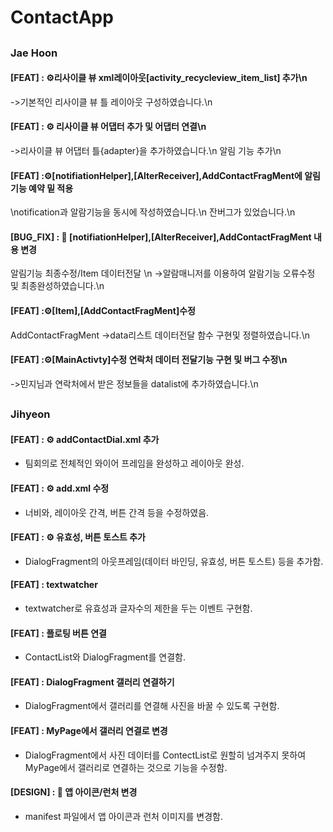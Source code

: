 # ContactApp
##
### Jae Hoon
#### [FEAT] : ⚙️리사이클 뷰 xml레이아웃[activity_recycleview_item_list] 추가\n
->기본적인 리사이클 뷰 틀 레이아웃 구성하였습니다.\n
#### [FEAT] : ⚙️ 리사이클 뷰 어댑터 추가 및 어댑터 연결\n
->리사이클 뷰 어댑터 틀{adapter}을 추가하였습니다.\n
 알림 기능 추가\n
#### [FEAT] :⚙️[notifiationHelper],[AlterReceiver],AddContactFragMent에 알림기능 예약 밑 적용
\notification과 알람기능을 동시에 작성하였습니다.\n
잔버그가 있었습니다.\n
#### [BUG_FIX] : 🐛 [notifiationHelper],[AlterReceiver],AddContactFragMent 내용 변경
알림기능 최종수정/Item 데이터전달 \n
->알람매니저를 이용하여 알람기능 오류수정 및 최종완성하였습니다.\n
#### [FEAT] :⚙️[Item],[AddContactFragMent]수정
AddContactFragMent ->data리스트 데이터전달 함수 구현및 정렬하였습니다.\n
#### [FEAT] :⚙️[MainActivty]수정 연락처 데이터 전달기능 구현 및 버그 수정\n
->민지님과 연락처에서 받은 정보들을 datalist에 추가하였습니다.\n

##
### Jihyeon
  
#### [FEAT] : ⚙️ addContactDial.xml 추가
- 팀회의로 전체적인 와이어 프레임을 완성하고 레이아웃 완성.

#### [FEAT] : ⚙️ add.xml 수정
- 너비와, 레이아웃 간격, 버튼 간격 등을 수정하였음.

#### [FEAT] : ⚙️ 유효성, 버튼 토스트 추가
- DialogFragment의 아웃프레임(데이터 바인딩, 유효성, 버튼 토스트) 등을 추가함.

#### [FEAT] : textwatcher
- textwatcher로 유효성과 글자수의 제한을 두는 이벤트 구현함.

#### [FEAT] : 플로팅 버튼 연결
- ContactList와 DialogFragment를 연결함.

#### [FEAT] : DialogFragment 갤러리 연결하기
- DialogFragment에서 갤러리를 연결해 사진을 바꿀 수 있도록 구현함.

#### [FEAT] : MyPage에서 갤러리 연결로 변경
- DialogFragment에서 사진 데이터를 ContectList로 원할히 넘겨주지 못하여 MyPage에서 갤러리로 연결하는 것으로 기능을 수정함.

#### [DESIGN] : :art: 앱 아이콘/런처 변경
- manifest 파일에서 앱 아이콘과 런처 이미지를 변경함.

